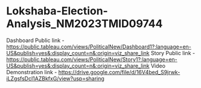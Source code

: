 # Lokshaba-Election-Analysis_NM2023TMID09744

Dashboard Public link - https://public.tableau.com/views/PoliticalNew/Dashboard1?:language=en-US&publish=yes&:display_count=n&:origin=viz_share_link
Story Public link - https://public.tableau.com/views/PoliticalNew/Story1?:language=en-US&publish=yes&:display_count=n&:origin=viz_share_link
Video Demonstration link - https://drive.google.com/file/d/16V4bed_S9jrwk-iLZgsfsDcl1AZBkfxG/view?usp=sharing
